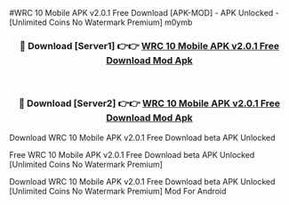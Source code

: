 #WRC 10 Mobile APK v2.0.1 Free Download [APK-MOD] - APK Unlocked - [Unlimited Coins No Watermark Premium] m0ymb



<div align="center">

<h3>🔴 Download [Server1] 👉👉 <a href="https://momento.my/?title=WRC_10_Mobile_APK_v2.0.1_Free_Download">WRC 10 Mobile APK v2.0.1 Free Download Mod Apk</a></h3><br>

<h3>🔴 Download [Server2] 👉👉 <a href="https://momento.my/?title=WRC_10_Mobile_APK_v2.0.1_Free_Download">WRC 10 Mobile APK v2.0.1 Free Download Mod Apk</a></h3>
</div>



Download WRC 10 Mobile APK v2.0.1 Free Download beta APK Unlocked

Free WRC 10 Mobile APK v2.0.1 Free Download beta APK Unlocked [Unlimited Coins No Watermark Premium]

Download WRC 10 Mobile APK v2.0.1 Free Download beta APK Unlocked [Unlimited Coins No Watermark Premium] Mod For Android
